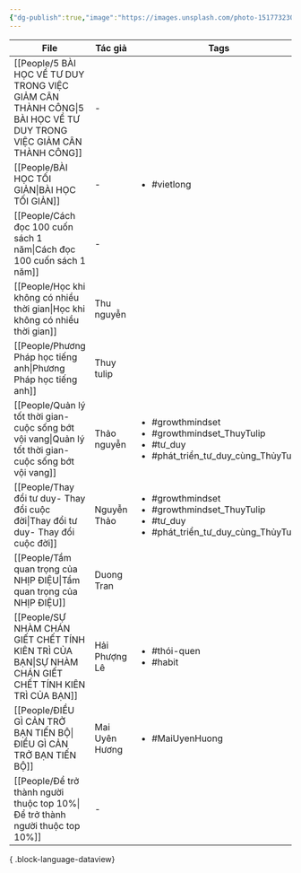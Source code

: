 ```yaml
---
{"dg-publish":true,"image":"https://images.unsplash.com/photo-1517732306149-e8f829eb588a?crop=entropy&cs=tinysrgb&fit=max&fm=jpg&ixid=M3wzNjAwOTd8MHwxfHNlYXJjaHwzfHxQRU9QTEV8ZW58MHwwfHx8MTcwNDMzOTI3Mnww&ixlib=rb-4.0.3&q=80&w=1080","permalink":"/Attachment_NHH/MOC/PEOPLE/","dgPassFrontmatter":true,"noteIcon":"2","created":"2023-12-26T17:35:32.742+07:00","updated":"2024-01-04T12:44:55.810+07:00"}
---
```



| File                                                                                                                 | Tác giả        | Tags                                                                                                                        |
| -------------------------------------------------------------------------------------------------------------------- | -------------- | --------------------------------------------------------------------------------------------------------------------------- |
| [[People/5 BÀI HỌC VỀ TƯ DUY TRONG VIỆC GIẢM CÂN THÀNH CÔNG\|5 BÀI HỌC VỀ TƯ DUY TRONG VIỆC GIẢM CÂN THÀNH CÔNG]] | \-             | <ul></ul>                                                                                                                   |
| [[People/BÀI HỌC TỐI GIẢN\|BÀI HỌC TỐI GIẢN]]                                                                     | \-             | <ul><li>#vietlong</li></ul>                                                                                                 |
| [[People/Cách đọc 100 cuốn sách 1 năm\|Cách đọc 100 cuốn sách 1 năm]]                                             | \-             | <ul></ul>                                                                                                                   |
| [[People/Học khi không có nhiều thời gian\|Học khi không có nhiều thời gian]]                                     | Thu nguyễn     | <ul></ul>                                                                                                                   |
| [[People/Phương Pháp học tiếng anh\|Phương Pháp học tiếng anh]]                                                   | Thuy tulip     | <ul></ul>                                                                                                                   |
| [[People/Quản lý tốt thời gian-cuộc sống bớt vội vang\|Quản lý tốt thời gian-cuộc sống bớt vội vang]]             | Thảo nguyễn    | <ul><li>#growthmindset</li><li>#growthmindset_ThuyTulip</li><li>#tư_duy</li><li>#phát_triển_tư_duy_cùng_ThủyTulip</li></ul> |
| [[People/Thay đổi tư duy- Thay đổi cuộc đời\|Thay đổi tư duy- Thay đổi cuộc đời]]                                 | Nguyễn Thảo    | <ul><li>#growthmindset</li><li>#growthmindset_ThuyTulip</li><li>#tư_duy</li><li>#phát_triển_tư_duy_cùng_ThủyTulip</li></ul> |
| [[People/Tầm quan trọng của NHỊP ĐIỆU\|Tầm quan trọng của NHỊP ĐIỆU]]                                             | Duong Tran     | <ul></ul>                                                                                                                   |
| [[People/SỰ NHÀM CHÁN GIẾT CHẾT TÍNH KIÊN TRÌ CỦA BẠN\|SỰ NHÀM CHÁN GIẾT CHẾT TÍNH KIÊN TRÌ CỦA BẠN]]             | Hải Phượng Lê  | <ul><li>#thói-quen</li><li>#habit</li></ul>                                                                                 |
| [[People/ĐIỀU GÌ CẢN TRỞ BẠN TIẾN BỘ\|ĐIỀU GÌ CẢN TRỞ BẠN TIẾN BỘ]]                                               | Mai Uyên Hương | <ul><li>#MaiUyenHuong</li></ul>                                                                                             |
| [[People/Để trở thành người thuộc top 10%\|Để trở thành người thuộc top 10%]]                                     | \-             | <ul></ul>                                                                                                                   |

{ .block-language-dataview}




